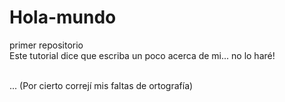# Hola-mundo
primer repositorio
<br>Este tutorial dice que escriba un poco acerca de mi... no lo haré!

<br>... (Por cierto correjí mis faltas de ortografía)

